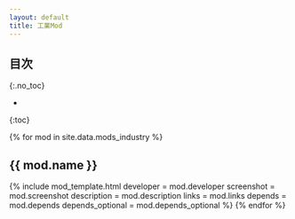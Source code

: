 ```yaml
---
layout: default
title: 工業Mod
---
```

## 目次
{:.no_toc}

*
{:toc}

{% for mod in site.data.mods_industry %}
  <h2>{{ mod.name }}</h2>
  {% include mod_template.html
    developer        = mod.developer
    screenshot       = mod.screenshot
    description      = mod.description
    links            = mod.links
    depends          = mod.depends
    depends_optional = mod.depends_optional
  %}
{% endfor %}
